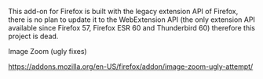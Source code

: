 
This add-on for Firefox is built with the legacy extension API of Firefox, there is no plan to update it to the WebExtension API (the only extension API available since Firefox 57, Firefox ESR 60 and Thunderbird 60) therefore this project is dead.


Image Zoom (ugly fixes)

https://addons.mozilla.org/en-US/firefox/addon/image-zoom-ugly-attempt/
